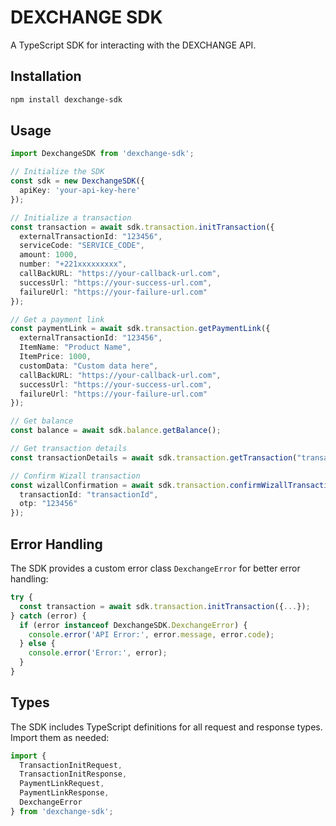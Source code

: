 # DEXCHANGE SDK

A TypeScript SDK for interacting with the DEXCHANGE API.

## Installation

```bash
npm install dexchange-sdk
```

## Usage

```typescript
import DexchangeSDK from 'dexchange-sdk';

// Initialize the SDK
const sdk = new DexchangeSDK({
  apiKey: 'your-api-key-here'
});

// Initialize a transaction
const transaction = await sdk.transaction.initTransaction({
  externalTransactionId: "123456",
  serviceCode: "SERVICE_CODE",
  amount: 1000,
  number: "+221xxxxxxxxx",
  callBackURL: "https://your-callback-url.com",
  successUrl: "https://your-success-url.com",
  failureUrl: "https://your-failure-url.com"
});

// Get a payment link
const paymentLink = await sdk.transaction.getPaymentLink({
  externalTransactionId: "123456",
  ItemName: "Product Name",
  ItemPrice: 1000,
  customData: "Custom data here",
  callBackURL: "https://your-callback-url.com",
  successUrl: "https://your-success-url.com",
  failureUrl: "https://your-failure-url.com"
});

// Get balance
const balance = await sdk.balance.getBalance();

// Get transaction details
const transactionDetails = await sdk.transaction.getTransaction("transactionId");

// Confirm Wizall transaction
const wizallConfirmation = await sdk.transaction.confirmWizallTransaction({
  transactionId: "transactionId",
  otp: "123456"
});
```

## Error Handling

The SDK provides a custom error class `DexchangeError` for better error handling:

```typescript
try {
  const transaction = await sdk.transaction.initTransaction({...});
} catch (error) {
  if (error instanceof DexchangeSDK.DexchangeError) {
    console.error('API Error:', error.message, error.code);
  } else {
    console.error('Error:', error);
  }
}
```

## Types

The SDK includes TypeScript definitions for all request and response types. Import them as needed:

```typescript
import { 
  TransactionInitRequest, 
  TransactionInitResponse,
  PaymentLinkRequest,
  PaymentLinkResponse,
  DexchangeError
} from 'dexchange-sdk';
```